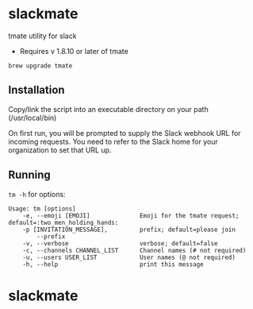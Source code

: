 # slackmate
tmate utility for slack

* Requires v 1.8.10 or later of tmate 

```brew upgrade tmate```

## Installation

Copy/link the script into an executable directory on your path (/usr/local/bin)

On first run, you will be prompted to supply the Slack webhook URL for incoming requests. You need to refer to the Slack home for your organization to set that URL up.

## Running

`tm -h` for options:
```
Usage: tm [options]
    -e, --emoji [EMOJI]              Emoji for the tmate request; default=:two_men_holding_hands:
    -p [INVITATION_MESSAGE],         prefix; default=please join
        --prefix
    -v, --verbose                    verbose; default=false
    -c, --channels CHANNEL_LIST      Channel names (# not required)
    -u, --users USER_LIST            User names (@ not required)
    -h, --help                       print this message
```

# slackmate
